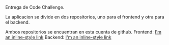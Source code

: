 Entrega de Code Challenge.

La aplicacion se divide en dos repositorios, uno para el frontend y otra para el backend.

Ambos repositorios se encuentran en esta cuenta de github.
Frontend: [I'm an inline-style link](https://github.com/VoskanGrigoryan/origin_software_frontend)
Backend: [I'm an inline-style link](https://github.com/VoskanGrigoryan/origin_software_backend)

